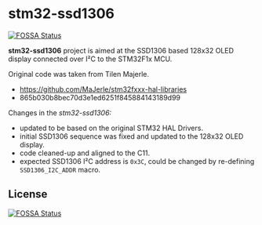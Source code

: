 # stm32-ssd1306
[![FOSSA Status](https://app.fossa.io/api/projects/git%2Bgithub.com%2Fvookimedlo%2Fstm32-ssd1306.svg?type=shield)](https://app.fossa.io/projects/git%2Bgithub.com%2Fvookimedlo%2Fstm32-ssd1306?ref=badge_shield)


**stm32-ssd1306** project is aimed at the SSD1306 based 128x32 OLED display connected over I²C to the STM32F1x MCU.

Original code was taken from Tilen Majerle.
- https://github.com/MaJerle/stm32fxxx-hal-libraries
- 865b030b8bec70d3e1ed6251f845884143189d99

Changes in the *stm32-ssd1306:*
- updated to be based on the original STM32 HAL Drivers.
- initial SSD1306 sequence was fixed and updated to the 128x32 OLED display.
- code cleaned-up and aligned to the C11.
- expected SSD1306 I²C address is ```0x3C```, could be changed by re-defining ```SSD1306_I2C_ADDR``` macro.


## License
[![FOSSA Status](https://app.fossa.io/api/projects/git%2Bgithub.com%2Fvookimedlo%2Fstm32-ssd1306.svg?type=large)](https://app.fossa.io/projects/git%2Bgithub.com%2Fvookimedlo%2Fstm32-ssd1306?ref=badge_large)
